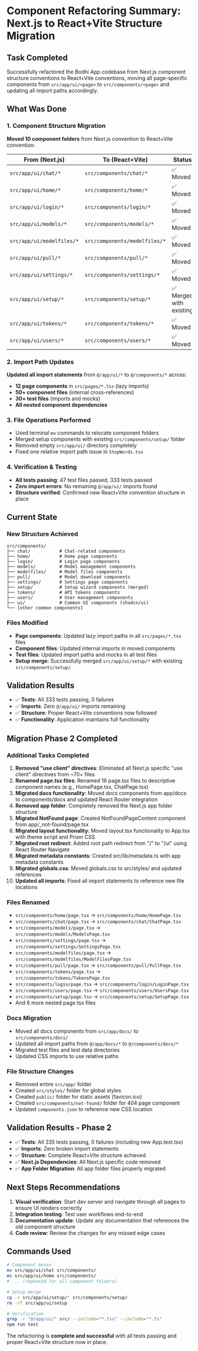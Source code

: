 # Component Refactoring Summary: Next.js to React+Vite Structure Migration

## Task Completed
Successfully refactored the Bodhi App codebase from Next.js component structure conventions to React+Vite conventions, moving all page-specific components from `src/app/ui/<page>` to `src/components/<page>` and updating all import paths accordingly.

## What Was Done

### 1. Component Structure Migration
**Moved 10 component folders** from Next.js convention to React+Vite convention:

| From (Next.js) | To (React+Vite) | Status |
|----------------|-----------------|---------|
| `src/app/ui/chat/*` | `src/components/chat/*` | ✅ Moved |
| `src/app/ui/home/*` | `src/components/home/*` | ✅ Moved |
| `src/app/ui/login/*` | `src/components/login/*` | ✅ Moved |
| `src/app/ui/models/*` | `src/components/models/*` | ✅ Moved |
| `src/app/ui/modelfiles/*` | `src/components/modelfiles/*` | ✅ Moved |
| `src/app/ui/pull/*` | `src/components/pull/*` | ✅ Moved |
| `src/app/ui/settings/*` | `src/components/settings/*` | ✅ Moved |
| `src/app/ui/setup/*` | `src/components/setup/*` | ✅ Merged with existing |
| `src/app/ui/tokens/*` | `src/components/tokens/*` | ✅ Moved |
| `src/app/ui/users/*` | `src/components/users/*` | ✅ Moved |

### 2. Import Path Updates
**Updated all import statements** from `@/app/ui/*` to `@/components/*` across:
- **12 page components** in `src/pages/*.tsx` (lazy imports)
- **50+ component files** (internal cross-references)
- **30+ test files** (imports and mocks)
- **All nested component dependencies**

### 3. File Operations Performed
- Used terminal `mv` commands to relocate component folders
- Merged setup components with existing `src/components/setup/` folder
- Removed empty `src/app/ui/` directory completely
- Fixed one relative import path issue in `StopWords.tsx`

### 4. Verification & Testing
- **All tests passing**: 47 test files passed, 333 tests passed
- **Zero import errors**: No remaining `@/app/ui/` imports found
- **Structure verified**: Confirmed new React+Vite convention structure in place

## Current State

### New Structure Achieved
```
src/components/
├── chat/           # Chat-related components
├── home/           # Home page components  
├── login/          # Login page components
├── models/         # Model management components
├── modelfiles/     # Model files components
├── pull/           # Model download components
├── settings/       # Settings page components
├── setup/          # Setup wizard components (merged)
├── tokens/         # API tokens components
├── users/          # User management components
├── ui/             # Common UI components (shadcn/ui)
└── [other common components]
```

### Files Modified
- **Page components**: Updated lazy import paths in all `src/pages/*.tsx` files
- **Component files**: Updated internal imports in moved components
- **Test files**: Updated import paths and mocks in all test files
- **Setup merge**: Successfully merged `src/app/ui/setup/*` with existing `src/components/setup/`

## Validation Results
- ✅ **Tests**: All 333 tests passing, 0 failures
- ✅ **Imports**: Zero `@/app/ui/` imports remaining
- ✅ **Structure**: Proper React+Vite conventions now followed
- ✅ **Functionality**: Application maintains full functionality

## Migration Phase 2 Completed

### Additional Tasks Completed
1. **Removed "use client" directives**: Eliminated all Next.js specific "use client" directives from ~70+ files
2. **Renamed page.tsx files**: Renamed 16 page.tsx files to descriptive component names (e.g., HomePage.tsx, ChatPage.tsx)
3. **Migrated docs functionality**: Moved docs components from app/docs to components/docs and updated React Router integration
4. **Removed app folder**: Completely removed the Next.js app folder structure
5. **Migrated NotFound page**: Created NotFoundPageContent component from app/_not-found/page.tsx
6. **Migrated layout functionality**: Moved layout.tsx functionality to App.tsx with theme script and Prism CSS
7. **Migrated root redirect**: Added root path redirect from "/" to "/ui" using React Router Navigate
8. **Migrated metadata constants**: Created src/lib/metadata.ts with app metadata constants
9. **Migrated globals.css**: Moved globals.css to src/styles/ and updated references
10. **Updated all imports**: Fixed all import statements to reference new file locations

### Files Renamed
- `src/components/home/page.tsx` → `src/components/home/HomePage.tsx`
- `src/components/chat/page.tsx` → `src/components/chat/ChatPage.tsx`
- `src/components/models/page.tsx` → `src/components/models/ModelsPage.tsx`
- `src/components/settings/page.tsx` → `src/components/settings/SettingsPage.tsx`
- `src/components/modelfiles/page.tsx` → `src/components/modelfiles/ModelFilesPage.tsx`
- `src/components/pull/page.tsx` → `src/components/pull/PullPage.tsx`
- `src/components/tokens/page.tsx` → `src/components/tokens/TokensPage.tsx`
- `src/components/login/page.tsx` → `src/components/login/LoginPage.tsx`
- `src/components/users/page.tsx` → `src/components/users/UsersPage.tsx`
- `src/components/setup/page.tsx` → `src/components/setup/SetupPage.tsx`
- And 6 more nested page.tsx files

### Docs Migration
- Moved all docs components from `src/app/docs/` to `src/components/docs/`
- Updated all import paths from `@/app/docs/*` to `@/components/docs/*`
- Migrated test files and test data directories
- Updated CSS imports to use relative paths

### File Structure Changes
- Removed entire `src/app/` folder
- Created `src/styles/` folder for global styles
- Created `public/` folder for static assets (favicon.ico)
- Created `src/components/not-found/` folder for 404 page component
- Updated `components.json` to reference new CSS location

## Validation Results - Phase 2
- ✅ **Tests**: All 335 tests passing, 0 failures (including new App.test.tsx)
- ✅ **Imports**: Zero broken import statements
- ✅ **Structure**: Complete React+Vite structure achieved
- ✅ **Next.js Dependencies**: All Next.js specific code removed
- ✅ **App Folder Migration**: All app folder files properly migrated

## Next Steps Recommendations
1. **Visual verification**: Start dev server and navigate through all pages to ensure UI renders correctly
2. **Integration testing**: Test user workflows end-to-end
3. **Documentation update**: Update any documentation that references the old component structure
4. **Code review**: Review the changes for any missed edge cases

## Commands Used
```bash
# Component moves
mv src/app/ui/chat src/components/
mv src/app/ui/home src/components/
# ... (repeated for all component folders)

# Setup merge
cp -r src/app/ui/setup/* src/components/setup/
rm -rf src/app/ui/setup

# Verification
grep -r "@/app/ui/" src/ --include="*.tsx" --include="*.ts"
npm run test
```

The refactoring is **complete and successful** with all tests passing and proper React+Vite structure now in place.
